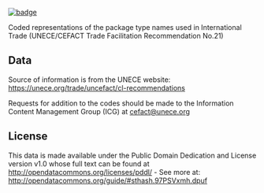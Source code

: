 <a className="gh-badge" href="https://datahub.io/core/unece-package-codes"><img src="https://badgen.net/badge/icon/View%20on%20datahub.io/orange?icon=https://datahub.io/datahub-cube-badge-icon.svg&label&scale=1.25" alt="badge" /></a>

Coded representations of the package type names used in International Trade (UNECE/CEFACT Trade Facilitation Recommendation No.21)

## Data

Source of information is from the UNECE website: https://unece.org/trade/uncefact/cl-recommendations

Requests for addition to the codes should be made to the Information Content Management Group (ICG) at cefact@unece.org

## License

This data is made available under the Public Domain Dedication and License version v1.0 whose full text can be found at http://opendatacommons.org/licenses/pddl/ - See more at: http://opendatacommons.org/guide/#sthash.97PSVxmh.dpuf
